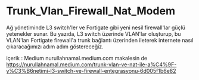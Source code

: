 # Trunk_Vlan_Firewall_Nat_Modem
Ağ yönetiminde L3 switch'ler ve Fortigate gibi yeni nesil firewall'lar güçlü yetenekler sunar. Bu yazıda, L3 switch üzerinde VLAN'lar oluşturup, bu VLAN'ları Fortigate firewall'a trunk bağlantı üzerinden ileterek internete nasıl çıkaracağımızı adım adım göstereceğiz.


içerik : Medium nurullahnamal.medium.com makalesin de 
https://nurullahnamal.medium.com/trunk-vlan-ve-nat-ile-a%C4%9F-y%C3%B6netimi-l3-switch-ve-firewall-entegrasyonu-6d005f1b6e82
